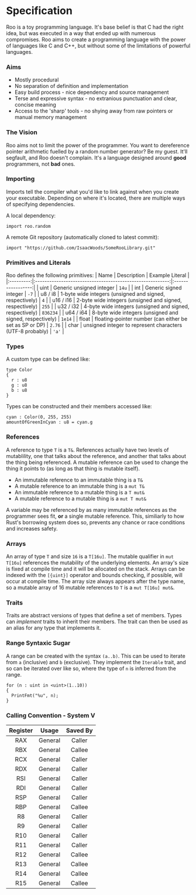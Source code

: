# Specification
Roo is a toy programming language. It's base belief is that C had the right idea, but was executed
in a way that ended up with numerous compromises. Roo aims to create a programming language with the
power of languages like C and C++, but without some of the limitations of powerful languages.

### Aims
* Mostly procedural
* No separation of definition and implementation
* Easy build process - nice dependency and source management
* Terse and expressive syntax - no extranious punctuation and clear, concise meaning
* Access to the 'sharp' tools - no shying away from raw pointers or manual memory management

### The Vision
Roo aims not to limit the power of the programmer. You want to dereference pointer arithmetic fuelled by a random
number generator? Be my guest. It'll segfault, and Roo doesn't complain. It's a language designed around **good**
programmers, not **bad** ones.

### Importing
Imports tell the compiler what you'd like to link against when you create your executable. Depending on
where it's located, there are multiple ways of specifying dependencies.

A local dependency:
``` roo
import roo.random
```

A remote Git repository (automatically cloned to latest commit):
``` roo
import "https://github.com/IsaacWoods/SomeRooLibrary.git"
```

### Primitives and Literals
Roo defines the following primitives:
| Name      | Description                                               | Example Literal   |
|:---------:|:---------------------------------------------------------:|:-----------------:|
| uint      | Generic unsigned integer                                  | `14u`             |
| int       | Generic signed integer                                    | `-7`              |
| u8 / i8   | 1-byte wide integers (unsigned and signed, respectively)  | `4`               |
| u16 / i16 | 2-byte wide integers (unsigned and signed, respectively)  | `255`             |
| u32 / i32 | 4-byte wide integers (unsigned and signed, respectively)  | `836234`          |
| u64 / i64 | 8-byte wide integers (unsigned and signed, respectively)  | `1e14`            |
| float     | floating-pointer number (can either be set as SP or DP)   | `2.76`            |
| char      | unsigned integer to represent characters (UTF-8 probably) | `'a'`             |

### Types
A custom type can be defined like:
``` roo
type Color
{
  r : u8
  g : u8
  b : u8
}
```

Types can be constructed and their members accessed like:
``` roo
cyan : Color(0, 255, 255)
amountOfGreenInCyan : u8 = cyan.g
```

### References
A reference to type `T` is a `T&`. References actually have two levels of mutablility, one that talks about the reference,
and another that talks about the thing being  referenced. A mutable reference can be used to change the thing it points to (as long as
that thing is mutable itself).

* An immutable reference to an immutable thing is a `T&`
* A mutable reference to an immutable thing is a `mut T&`
* An immutable reference to a mutable thing is a `T mut&`
* A mutable reference to a mutable thing is a `mut T mut&`

A variable may be referenced by as many immutable references as the programmer sees fit, **or** a single mutable reference. This, similiarly
to how Rust's borrowing system does so, prevents any chance or race conditions and increases safety.

### Arrays
An array of type `T` and size `16` is a `T[16u]`. The mutable qualifier in `mut T[16u]` references the mutability of the underlying elements.
An array's size is fixed at compile time and it will be allocated on the stack. Arrays can be indexed with the `[{uint}]` operator and bounds
checking, if possible, will occur at compile time.
The array size always appears after the type name, so a mutable array of 16 mutable references to `T` is a
`mut T[16u] mut&`.

### Traits
Traits are abstract versions of types that define a set of members. Types can *implement* traits to inherit their
members. The trait can then be used as an alias for any type that implements it.

### Range Syntaxic Sugar
A range can be created with the syntax `(a..b)`. This can be used to iterate from `a` (inclusive) and `b` (exclusive).
They implement the `Iterable` trait, and so can be iterated over like so, where the type of `n` is inferred from the range.
``` roo
for (n : uint in <uint>(1..10))
{
  PrintFmt("%u", n);
}
```

### Calling Convention - System V
| Register | Usage   | Saved By |
|:--------:|:-------:|:--------:|
| RAX      | General | Caller   |
| RBX      | General | Callee   |
| RCX      | General | Caller   |
| RDX      | General | Caller   |
| RSI      | General | Caller   |
| RDI      | General | Caller   |
| RSP      | General | Caller   |
| RBP      | General | Callee   |
| R8       | General | Caller   |
| R9       | General | Caller   |
| R10      | General | Caller   |
| R11      | General | Caller   |
| R12      | General | Callee   |
| R13      | General | Callee   |
| R14      | General | Callee   |
| R15      | General | Callee   |
